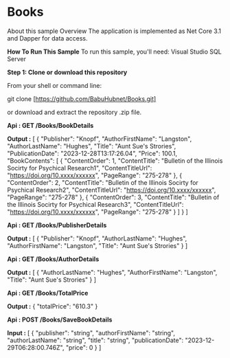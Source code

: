 # Books
About this sample
Overview
The application is implemented as Net Core 3.1 and Dapper for data access.

**How To Run This Sample**
To run this sample, you'll need:
Visual Studio
SQL Server

**Step 1: Clone or download this repository**

From your shell or command line:

git clone [https://github.com/BabuHubnet/Books.git]

or download and extract the repository .zip file.

**Api : GET
/Books/BookDetails**

**Output :**
[
    {
        "Publisher": "Knopf",
        "AuthorFirstName": "Langston",
        "AuthorLastName": "Hughes",
        "Title": "Aunt Sue's Strories",
        "PublicationDate": "2023-12-28T13:17:26.04",
        "Price": 100.1,
        "BookContents": [
            {
                "ContentOrder": 1,
                "ContentTitle": "Bulletin of the Illinois Socirty for Psychical Research1",
                "ContentTitleUrl": "https://doi.org/10.xxxx/xxxxxx",
                "PageRange": "275-278"
            },
            {
                "ContentOrder": 2,
                "ContentTitle": "Bulletin of the Illinois Socirty for Psychical Research2",
                "ContentTitleUrl": "https://doi.org/10.xxxx/xxxxxx",
                "PageRange": "275-278"
            },
            {
                "ContentOrder": 3,
                "ContentTitle": "Bulletin of the Illinois Socirty for Psychical Research3",
                "ContentTitleUrl": "https://doi.org/10.xxxx/xxxxxx",
                "PageRange": "275-278"
            }
        ]
    }
]

**Api : GET
/Books/PublisherDetails**

**Output :**
[
    {
        "Publisher": "Knopf",
        "AuthorLastName": "Hughes",
        "AuthorFirstName": "Langston",
        "Title": "Aunt Sue's Strories"
    }
]

**Api : GET
/Books/AuthorDetails**

**Output :**
[
    {
        "AuthorLastName": "Hughes",
        "AuthorFirstName": "Langston",
        "Title": "Aunt Sue's Strories"
    }
]

**Api : GET
/Books/TotalPrice**

**Output :** 
{
  "totalPrice": "610.3"
}

**Api : POST
/Books/SaveBookDetails**

**Input :**
[
  {
    "publisher": "string",
    "authorFirstName": "string",
    "authorLastName": "string",
    "title": "string",
    "publicationDate": "2023-12-29T06:28:00.746Z",
    "price": 0
  }
]

